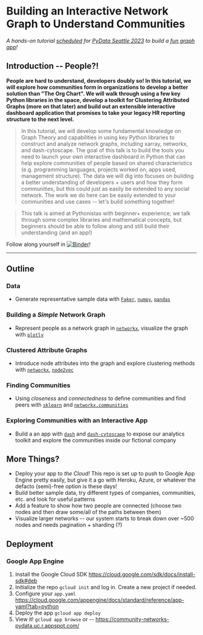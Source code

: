 # Building an Interactive Network Graph to Understand Communities

*A hands-on tutorial [scheduled](https://seattle2023.pydata.org/cfp/talk/83P9D7/) for [PyData Seattle 2023](https://pydata.org/seattle2023/schedule/) to build a [fun graph app](https://community-networks-pydata.uc.r.appspot.com/)!*

## Introduction -- People?!

**People are hard to understand, developers doubly so! In this tutorial, we will explore how communities form in organizations to develop a better solution than "The Org Chart". We will walk through using a few key Python libraries in the space, develop a toolkit for Clustering Attributed Graphs (more on that later) and build out an extensible interactive dashboard application that promises to take your legacy HR reporting structure to the next level.**

> In this tutorial, we will develop some fundamental knowledge on Graph Theory and capabilities in using key Python libraries to construct and analyze network graphs, including xarray, networkx, and dash-cytoscape. The goal of this talk is to build the tools you need to launch your own interactive dashboard in Python that can help explore communities of people based on shared characteristics (e.g. programming languages, projects worked on, apps used, management structure). The data we will dig into focuses on building a better understanding of developers + users and how they form communities, but this could just as easily be extended to any social network. The work we do here can be easily extended to your communities and use cases -- let's build something together!

> This talk is aimed at Pythonistas with beginner+ experience; we talk through some complex libraries and mathematical concepts, but beginners should be able to follow along and still build their understanding (and an app!)

Follow along yourself in [![Binder](https://mybinder.org/badge_logo.svg)](https://mybinder.org/v2/gh/lucasdurand/network-graph-tutorial/HEAD)!

---

## Outline

### Data

* Generate representative sample data with [`Faker`](https://faker.readthedocs.io/en/master/), [`numpy`](https://numpy.org/doc/stable/), [`pandas`](https://pandas.pydata.org/docs/)

### Building a *Simple* Network Graph

* Represent people as a network graph in [`networkx`](https://networkx.org/documentation/stable/index.html), visualize the graph with [`plotly`](https://plotly.com/python/)

### Clustered Attribute Graphs

* Introduce node attributes into the graph and explore clustering methods with [`networkx`](https://networkx.org/documentation/stable/index.html), [`node2vec`](https://github.com/eliorc/node2vec)

### Finding Communities

* Using *closeness* and *connectedness* to define communities and find peers with [`sklearn`](https://scikit-learn.org/stable/) and [`networkx.communities`](https://networkx.org/documentation/stable/index.html)

### Exploring Communities with an Interactive App

* Build a an app with [`dash`](https://plotly.com/dash/) and [`dash-cytoscape`](https://dash.plotly.com/cytoscape) to expose our analytics toolkit and explore the communities inside our fictional company

## More Things?

* Deploy your app to *the Cloud!* This repo is set up to push to Google App Engine pretty easily, but give it a go with Heroku, Azure, or whatever the defacto (semi)-free option is these days!
* Build better sample data, try different types of companies, communities, etc. and look for useful patterns
* Add a feature to show how two people are connected (choose two nodes and then draw some/all of the paths between them)
* Visualize larger networks -- our system starts to break down over ~500 nodes and needs pagination + sharding (?)

## Deployment

### Google App Engine

1. Install the Google Cloud SDK https://cloud.google.com/sdk/docs/install-sdk#deb
2. Initialize the repo `gcloud init` and log in. Create a new project if needed.
2. Configure your `app.yaml` https://cloud.google.com/appengine/docs/standard/reference/app-yaml?tab=python
1. Deploy the app `gcloud app deploy`
1. View it! `gcloud app browse` or -- https://community-networks-pydata.uc.r.appspot.com/
